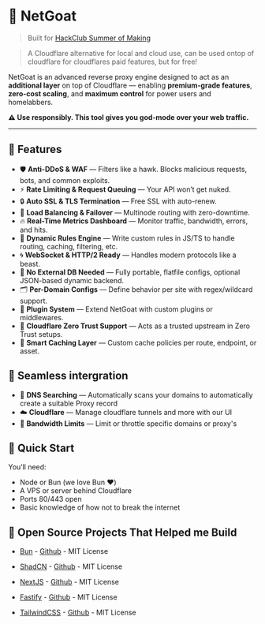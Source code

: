 # 🐐 NetGoat

> Built for [HackClub Summer of Making](https://summer.hackclub.com)

> A Cloudflare alternative for local and cloud use, can be used ontop of cloudflare for cloudflares paid features, but for free!

NetGoat is an advanced reverse proxy engine designed to act as an **additional layer** on top of Cloudflare — enabling **premium-grade features**, **zero-cost scaling**, and **maximum control** for power users and homelabbers.

**⚠️ Use responsibly. This tool gives you god-mode over your web traffic.**

---

## 🚀 Features

- 🛡️ **Anti-DDoS & WAF** — Filters like a hawk. Blocks malicious requests, bots, and common exploits.
- ⚡ **Rate Limiting & Request Queuing** — Your API won’t get nuked.
- 🔒 **Auto SSL & TLS Termination** — Free SSL with auto-renew.
- 🔁 **Load Balancing & Failover** — Multinode routing with zero-downtime.
- 🔥 **Real-Time Metrics Dashboard** — Monitor traffic, bandwidth, errors, and hits.
- 🧠 **Dynamic Rules Engine** — Write custom rules in JS/TS to handle routing, caching, filtering, etc.
- 🌀 **WebSocket & HTTP/2 Ready** — Handles modern protocols like a beast.
- 🧱 **No External DB Needed** — Fully portable, flatfile configs, optional JSON-based dynamic backend.
- 🗂️ **Per-Domain Configs** — Define behavior per site with regex/wildcard support.
- 🧬 **Plugin System** — Extend NetGoat with custom plugins or middlewares.
- 🔗 **Cloudflare Zero Trust Support** — Acts as a trusted upstream in Zero Trust setups.
- 🧠 **Smart Caching Layer** — Custom cache policies per route, endpoint, or asset.

## 🔌 Seamless intergration

- 🧭 **DNS Searching** — Automatically scans your domains to automatically create a suitable Proxy record
- ☁️ **Cloudflare** — Manage cloudflare tunnels and more with our UI
- 📏 **Bandwidth Limits** — Limit or throttle specific domains or proxy's

## 🐳 Quick Start
You’ll need:
- Node or Bun (we love Bun ❤️)
- A VPS or server behind Cloudflare
- Ports 80/443 open
- Basic knowledge of how not to break the internet

## 💖 Open Source Projects That Helped me Build
* [Bun](https://bun.sh) - [Github](https://github.com/oven-sh/bun) - MIT License

* [ShadCN](https://ui.shadcn.com) - [Github](https://github.com/shadcn-ui/ui) - MIT License

* [NextJS](https://nextjs.org/) - [Github](https://github.com/vercel/next.js/) - MIT License

* [Fastify](https://fastify.dev) - [Github](https://github.com/fastify/fastify) - MIT License

* [TailwindCSS](https://tailwindcss.com) - [Github](https://github.com/tailwindlabs/tailwindcss) - MIT License
